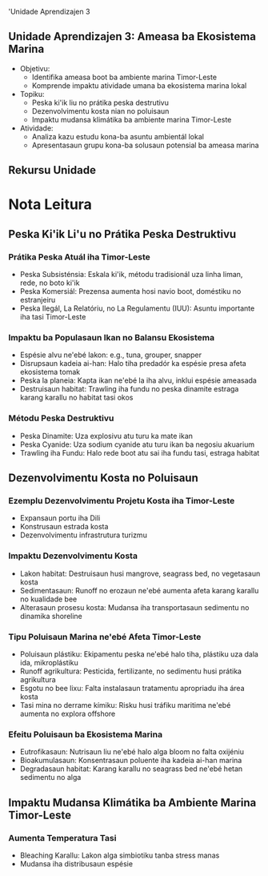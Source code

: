 'Unidade Aprendizajen 3

## Unidade Aprendizajen 3: Ameasa ba Ekosistema Marina
- Objetivu:
  * Identifika ameasa boot ba ambiente marina Timor-Leste
  * Komprende impaktu atividade umana ba ekosistema marina lokal
- Topiku:
  * Peska ki'ik liu no prátika peska destrutivu
  * Dezenvolvimentu kosta nian no poluisaun
  * Impaktu mudansa klimátika ba ambiente marina Timor-Leste
- Atividade:
  * Analiza kazu estudu kona-ba asuntu ambientál lokal
  * Apresentasaun grupu kona-ba solusaun potensial ba ameasa marina

## Rekursu Unidade

# Nota Leitura

## Peska Ki'ik Li'u no Prátika Peska Destruktivu

### Prátika Peska Atuál iha Timor-Leste
- Peska Subsisténsia: Eskala ki'ik, métodu tradisionál uza linha liman, rede, no boto ki'ik
- Peska Komersiál: Prezensa aumenta hosi navio boot, doméstiku no estranjeiru
- Peska Ilegál, La Relatóriu, no La Regulamentu (IUU): Asuntu importante iha tasi Timor-Leste

### Impaktu ba Populasaun Ikan no Balansu Ekosistema
- Espésie alvu ne'ebé lakon: e.g., tuna, grouper, snapper
- Disrupsaun kadeia ai-han: Halo tiha predadór ka espésie presa afeta ekosistema tomak
- Peska la planeia: Kapta ikan ne'ebé la iha alvu, inklui espésie ameasada
- Destruisaun habitat: Trawling iha fundu no peska dinamite estraga karang karallu no habitat tasi okos

### Métodu Peska Destruktivu
- Peska Dinamite: Uza explosivu atu turu ka mate ikan
- Peska Cyanide: Uza sodium cyanide atu turu ikan ba negosiu akuarium
- Trawling iha Fundu: Halo rede boot atu sai iha fundu tasi, estraga habitat

## Dezenvolvimentu Kosta no Poluisaun

### Ezemplu Dezenvolvimentu Projetu Kosta iha Timor-Leste
- Expansaun portu iha Dili
- Konstrusaun estrada kosta
- Dezenvolvimentu infrastrutura turizmu

### Impaktu Dezenvolvimentu Kosta
- Lakon habitat: Destruisaun husi mangrove, seagrass bed, no vegetasaun kosta
- Sedimentasaun: Runoff no erozaun ne'ebé aumenta afeta karang karallu no kualidade bee
- Alterasaun prosesu kosta: Mudansa iha transportasaun sedimentu no dinamika shoreline

### Tipu Poluisaun Marina ne'ebé Afeta Timor-Leste
- Poluisaun plástiku: Ekipamentu peska ne'ebé halo tiha, plástiku uza dala ida, mikroplástiku
- Runoff agrikultura: Pesticida, fertilizante, no sedimentu husi prátika agrikultura
- Esgotu no bee lixu: Falta instalasaun tratamentu apropriadu iha área kosta
- Tasi mina no derrame kímiku: Risku husi tráfiku maritima ne'ebé aumenta no explora offshore

### Efeitu Poluisaun ba Ekosistema Marina
- Eutrofikasaun: Nutrisaun liu ne'ebé halo alga bloom no falta oxijéniu
- Bioakumulasaun: Konsentrasaun poluente iha kadeia ai-han marina
- Degradasaun habitat: Karang karallu no seagrass bed ne'ebé hetan sedimentu no alga

## Impaktu Mudansa Klimátika ba Ambiente Marina Timor-Leste

### Aumenta Temperatura Tasi
- Bleaching Karallu: Lakon alga simbiotiku tanba stress manas
- Mudansa iha distribusaun espésie